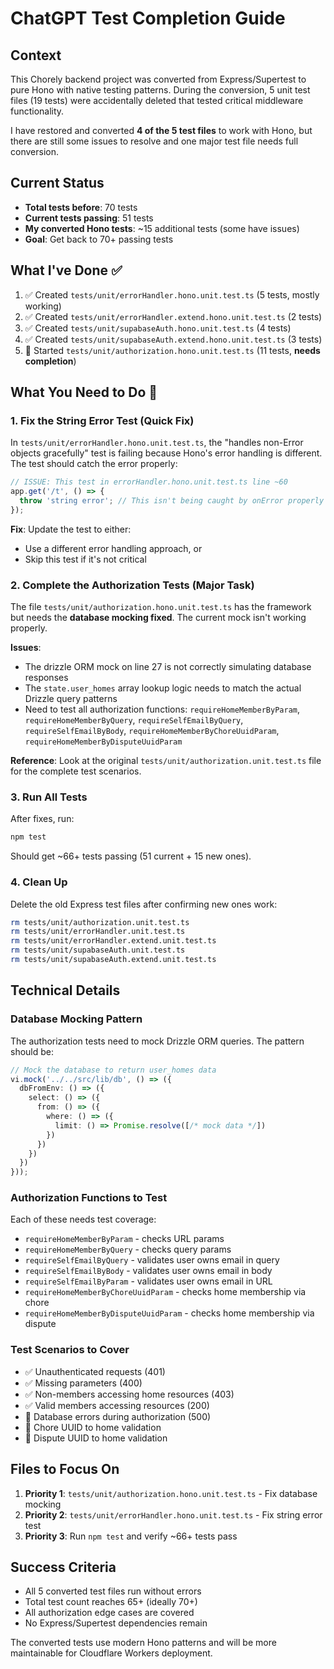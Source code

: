 # ChatGPT Test Completion Guide

## Context
This Chorely backend project was converted from Express/Supertest to pure Hono with native testing patterns. During the conversion, 5 unit test files (19 tests) were accidentally deleted that tested critical middleware functionality.

I have restored and converted **4 of the 5 test files** to work with Hono, but there are still some issues to resolve and one major test file needs full conversion.

## Current Status
- **Total tests before**: 70 tests  
- **Current tests passing**: 51 tests
- **My converted Hono tests**: ~15 additional tests (some have issues)
- **Goal**: Get back to 70+ passing tests

## What I've Done ✅
1. ✅ Created `tests/unit/errorHandler.hono.unit.test.ts` (5 tests, mostly working)
2. ✅ Created `tests/unit/errorHandler.extend.hono.unit.test.ts` (2 tests)
3. ✅ Created `tests/unit/supabaseAuth.hono.unit.test.ts` (4 tests)
4. ✅ Created `tests/unit/supabaseAuth.extend.hono.unit.test.ts` (3 tests)
5. 🚧 Started `tests/unit/authorization.hono.unit.test.ts` (11 tests, **needs completion**)

## What You Need to Do 🔧

### 1. Fix the String Error Test (Quick Fix)
In `tests/unit/errorHandler.hono.unit.test.ts`, the "handles non-Error objects gracefully" test is failing because Hono's error handling is different. The test should catch the error properly:

```typescript
// ISSUE: This test in errorHandler.hono.unit.test.ts line ~60
app.get('/t', () => {
  throw 'string error'; // This isn't being caught by onError properly
});
```

**Fix**: Update the test to either:
- Use a different error handling approach, or
- Skip this test if it's not critical

### 2. Complete the Authorization Tests (Major Task)
The file `tests/unit/authorization.hono.unit.test.ts` has the framework but needs the **database mocking fixed**. The current mock isn't working properly.

**Issues**:
- The drizzle ORM mock on line 27 is not correctly simulating database responses
- The `state.user_homes` array lookup logic needs to match the actual Drizzle query patterns
- Need to test all authorization functions: `requireHomeMemberByParam`, `requireHomeMemberByQuery`, `requireSelfEmailByQuery`, `requireSelfEmailByBody`, `requireHomeMemberByChoreUuidParam`, `requireHomeMemberByDisputeUuidParam`

**Reference**: Look at the original `tests/unit/authorization.unit.test.ts` file for the complete test scenarios.

### 3. Run All Tests
After fixes, run:
```bash
npm test
```

Should get ~66+ tests passing (51 current + 15 new ones).

### 4. Clean Up
Delete the old Express test files after confirming new ones work:
```bash
rm tests/unit/authorization.unit.test.ts
rm tests/unit/errorHandler.unit.test.ts  
rm tests/unit/errorHandler.extend.unit.test.ts
rm tests/unit/supabaseAuth.unit.test.ts
rm tests/unit/supabaseAuth.extend.unit.test.ts
```

## Technical Details

### Database Mocking Pattern
The authorization tests need to mock Drizzle ORM queries. The pattern should be:
```typescript
// Mock the database to return user_homes data
vi.mock('../../src/lib/db', () => ({
  dbFromEnv: () => ({
    select: () => ({
      from: () => ({
        where: () => ({
          limit: () => Promise.resolve([/* mock data */])
        })
      })
    })
  })
}));
```

### Authorization Functions to Test
Each of these needs test coverage:
- `requireHomeMemberByParam` - checks URL params
- `requireHomeMemberByQuery` - checks query params  
- `requireSelfEmailByQuery` - validates user owns email in query
- `requireSelfEmailByBody` - validates user owns email in body
- `requireSelfEmailByParam` - validates user owns email in URL
- `requireHomeMemberByChoreUuidParam` - checks home membership via chore
- `requireHomeMemberByDisputeUuidParam` - checks home membership via dispute

### Test Scenarios to Cover
- ✅ Unauthenticated requests (401)
- ✅ Missing parameters (400)  
- ✅ Non-members accessing home resources (403)
- ✅ Valid members accessing resources (200)
- 🚧 Database errors during authorization (500)
- 🚧 Chore UUID to home validation
- 🚧 Dispute UUID to home validation

## Files to Focus On
1. **Priority 1**: `tests/unit/authorization.hono.unit.test.ts` - Fix database mocking
2. **Priority 2**: `tests/unit/errorHandler.hono.unit.test.ts` - Fix string error test  
3. **Priority 3**: Run `npm test` and verify ~66+ tests pass

## Success Criteria
- All 5 converted test files run without errors
- Total test count reaches 65+ (ideally 70+)
- All authorization edge cases are covered
- No Express/Supertest dependencies remain

The converted tests use modern Hono patterns and will be more maintainable for Cloudflare Workers deployment.